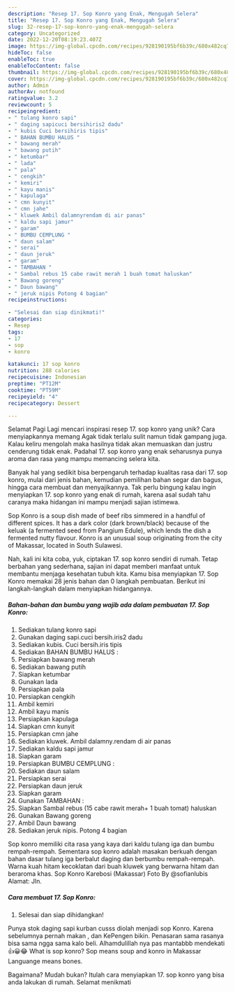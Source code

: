 ```yaml
---
description: "Resep 17. Sop Konro yang Enak, Mengugah Selera"
title: "Resep 17. Sop Konro yang Enak, Mengugah Selera"
slug: 32-resep-17-sop-konro-yang-enak-mengugah-selera
category: Uncategorized
date: 2022-12-20T08:19:23.407Z
image: https://img-global.cpcdn.com/recipes/928190195bf6b39c/680x482cq70/17-sop-konro-foto-resep-utama.jpg
hideToc: false
enableToc: true
enableTocContent: false
thumbnail: https://img-global.cpcdn.com/recipes/928190195bf6b39c/680x482cq70/17-sop-konro-foto-resep-utama.jpg
cover: https://img-global.cpcdn.com/recipes/928190195bf6b39c/680x482cq70/17-sop-konro-foto-resep-utama.jpg
author: Admin
authorAv: notfound
ratingvalue: 3.2
reviewcount: 5
recipeingredient:
- " tulang konro sapi"
- " daging sapicuci bersihiris2 dadu"
- " kubis Cuci bersihiris tipis"
- " BAHAN BUMBU HALUS "
- " bawang merah"
- " bawang putih"
- " ketumbar"
- " lada"
- " pala"
- " cengkih"
- " kemiri"
- " kayu manis"
- " kapulaga"
- " cmn kunyit"
- " cmn jahe"
- " kluwek Ambil dalamnyrendam di air panas"
- " kaldu sapi jamur"
- " garam"
- " BUMBU CEMPLUNG "
- " daun salam"
- " serai"
- " daun jeruk"
- " garam"
- " TAMBAHAN "
- " Sambal rebus 15 cabe rawit merah 1 buah tomat haluskan"
- " Bawang goreng"
- " Daun bawang"
- " jeruk nipis Potong 4 bagian"
recipeinstructions:

- "Selesai dan siap dinikmati!"
categories:
- Resep
tags:
- 17
- sop
- konro

katakunci: 17 sop konro 
nutrition: 288 calories
recipecuisine: Indonesian
preptime: "PT12M"
cooktime: "PT59M"
recipeyield: "4"
recipecategory: Dessert

---
```



Selamat Pagi Lagi mencari inspirasi resep 17. sop konro yang unik? Cara menyiapkannya memang Agak tidak terlalu sulit namun tidak gampang juga. Kalau keliru mengolah maka hasilnya tidak akan memuaskan dan justru cenderung tidak enak. Padahal 17. sop konro yang enak seharusnya punya aroma dan rasa yang mampu memancing selera kita.


Banyak hal yang sedikit bisa berpengaruh terhadap kualitas rasa dari 17. sop konro, mulai dari jenis bahan, kemudian pemilihan bahan segar dan bagus, hingga cara membuat dan menyajikannya. Tak perlu bingung kalau ingin menyiapkan 17. sop konro yang enak di rumah, karena asal sudah tahu caranya maka hidangan ini mampu menjadi sajian istimewa.

Sop Konro is a soup dish made of beef ribs simmered in a handful of different spices. It has a dark color (dark brown/black) because of the keluak (a fermented seed from Pangium Edule), which lends the dish a fermented nutty flavour. Konro is an unusual soup originating from the city of Makassar, located in South Sulawesi.


Nah, kali ini kita coba, yuk, ciptakan 17. sop konro sendiri di rumah. Tetap berbahan yang sederhana, sajian ini dapat memberi manfaat untuk membantu menjaga kesehatan tubuh kita. Kamu bisa menyiapkan 17. Sop Konro memakai 28 jenis bahan dan 0 langkah pembuatan. Berikut ini langkah-langkah dalam menyiapkan hidangannya.

<!--inarticleads1-->

##### Bahan-bahan dan bumbu yang wajib ada dalam pembuatan 17. Sop Konro:

1. Sediakan  tulang konro sapi
1. Gunakan  daging sapi.cuci bersih.iris2 dadu
1. Sediakan  kubis. Cuci bersih.iris tipis
1. Sediakan  BAHAN BUMBU HALUS :
1. Persiapkan  bawang merah
1. Sediakan  bawang putih
1. Siapkan  ketumbar
1. Gunakan  lada
1. Persiapkan  pala
1. Persiapkan  cengkih
1. Ambil  kemiri
1. Ambil  kayu manis
1. Persiapkan  kapulaga
1. Siapkan  cmn kunyit
1. Persiapkan  cmn jahe
1. Sediakan  kluwek. Ambil dalamny.rendam di air panas
1. Sediakan  kaldu sapi jamur
1. Siapkan  garam
1. Persiapkan  BUMBU CEMPLUNG :
1. Sediakan  daun salam
1. Persiapkan  serai
1. Persiapkan  daun jeruk
1. Siapkan  garam
1. Gunakan  TAMBAHAN :
1. Siapkan  Sambal rebus (15 cabe rawit merah+ 1 buah tomat) haluskan
1. Gunakan  Bawang goreng
1. Ambil  Daun bawang
1. Sediakan  jeruk nipis. Potong 4 bagian


Sop konro memiliki cita rasa yang kaya dari kaldu tulang iga dan bumbu rempah-rempah. Sementara sop konro adalah masakan berkuah dengan bahan dasar tulang iga berbalut daging dan berbumbu rempah-rempah. Warna kuah hitam kecoklatan dari buah kluwek yang berwarna hitam dan beraroma khas. Sop Konro Karebosi (Makassar) Foto By @sofianlubis Alamat: Jln. 

<!--inarticleads2-->

##### Cara membuat 17. Sop Konro:


1. Selesai dan siap dihidangkan!

Punya stok daging sapi kurban cusss diolah menjadi sop Konro. Karena sebelumnya pernah makan , dan KePengen bikin. Penasaran sama rasanya bisa sama ngga sama kalo beli. Alhamdulillah nya pas mantabbb mendekati 👍😀😂 What is sop konro? Sop means soup and konro in Makassar Languange means bones. 

Bagaimana? Mudah bukan? Itulah cara menyiapkan 17. sop konro yang bisa anda lakukan di rumah. Selamat menikmati
